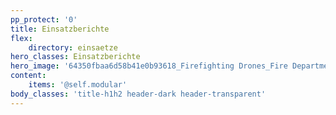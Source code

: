 ```yaml
---
pp_protect: '0'
title: Einsatzberichte
flex:
    directory: einsaetze
hero_classes: Einsatzberichte
hero_image: '64350fbaa6d58b41e0b93618_Firefighting Drones_Fire Department Drones.jpeg'
content:
    items: '@self.modular'
body_classes: 'title-h1h2 header-dark header-transparent'
---
```


